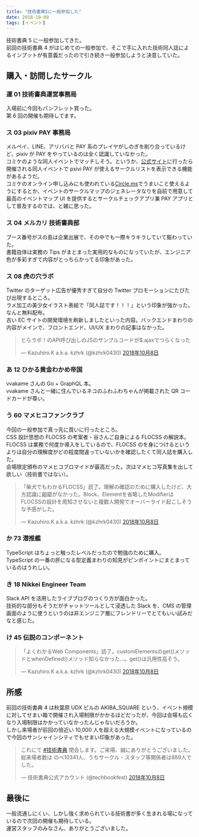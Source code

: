 ```yaml
---
title: "技術書典5に一般参加した"
date: 2018-10-09
tags: [イベント]
---
```


技術書典 5 に一般参加してきた。  
前回の技術書典 4 がはじめての一般参加で、そこで手に入れた技術同人誌によるインプットが有意義だったので引き続き一般参加しようと決意していた。

## 購入・訪問したサークル

### 運 01 技術書典運営事務局

入場前に今回もパンフレット買った。  
第 6 回の開催も期待してます。

### ス 03 pixiv PAY 事務局

メルペイ、LINE、アリババと PAY 系のプレイヤがしのぎを削り合っているけど、pixiv が PAY をやっているのは全く認識していなかった。  
コミケのような同人イベントでマッチしそう。というか、[公式サイト](https://pay.pixiv.net/)に行ったら開催される同人イベントで pxivi PAY が使えるサークルリストを表示できる機能があるようだ。  
コミケのオンライン申し込みにも使われている[Circle.ms](https://portal.circle.ms/)でうまいこと使えるようにするとか、イベントのサークルマップのジェネレータなりを自前で用意して最高のイベントマップ UI を提供するとサークルチェックアプリ兼 PAY アプリとして普及するのでは、と雑に思った。

### ス 04 メルカリ 技術書典部

ブース番号がスの島は企業出展で、その中でも一際キラキラしていて賑わっていた。  
書籍自体は実務の Tips がまとまった実用的なものになっていたが、エンジニア色が多彩すぎて内容がとっちらかってる印象があった。

### ス 08 虎の穴ラボ

Twitter のターゲット広告が優秀すぎて自分の Twitter プロモーションにたびたび出現するところ。  
ラメ加工の美少女イラスト表紙で「同人誌です！！！」という印象が強かった。なんと無料配布。  
古い EC サイトの開発環境を刷新しましたといった内容。バックエンドまわりの内容がメインで、フロントエンド、UI/UX まわりの記事はなかった。

<blockquote class="twitter-tweet" data-lang="ja"><p lang="ja" dir="ltr">とらラボ！のAPI呼び出しのJSのサンプルコードが$.ajaxでつらくなった</p>&mdash; Kazuhiro.K a.k.a. kzhrk (@kzhrk0430) <a href="https://twitter.com/kzhrk0430/status/1049168500210581505?ref_src=twsrc%5Etfw">2018年10月8日</a></blockquote>

### あ 12 ひかる黄金わかめ帝国

vvakame さんの Go + GraphQL 本。  
vvakame さんと一緒に住んでいるネコのふわふわちゃんが掲載された QR コードカードが尊い。

### う 60 マメヒコファンクラブ

今回の一般参加で真っ先に買いに行ったところ。  
CSS 設計思想の FLOCSS の考案者・谷さんご自身による FLOCSS の解説本。  
FLOCSS は業務で何度か導入をしているので、FLOCSS のを身につけるというよりは自分の理解度がどの程度間違っていないかを確認したくて同人誌を購入した。  
会場限定頒布のマメヒコブロマイドが最高だった。次はマメヒコ写真集を出して欲しい（技術書ではない）。

<blockquote class="twitter-tweet" data-lang="ja"><p lang="ja" dir="ltr">「柴犬でもわかるFLOCSS」読了。理解の確認のために購入したけど、大方認識に齟齬がなかった。Block、Elementを省略したModifierはFLOCSSの設計を周知させないと複数人開発でオーバーライド起こしそうな予感がした。</p>&mdash; Kazuhiro.K a.k.a. kzhrk (@kzhrk0430) <a href="https://twitter.com/kzhrk0430/status/1049175461899657216?ref_src=twsrc%5Etfw">2018年10月8日</a></blockquote>

### か 73 潜推艦

TypeScript はちょっと触ったレベルだったので勉強のために購入。  
TypeScript の一番の肝になる型定義まわりの知見がピンポイントにまとまっているのはうれしい。

### き 18 Nikkei Engineer Team

Slack API を活用したライブブログのつくり方が面白かった。  
技術的な部分もそうだがチャットツールとして浸透した Slack を、CMS の管理画面のように使うというのは非エンジニア層にフレンドリーでとてもいい試みだなと感じた。

### け 45 伝説のコンポーネント

<blockquote class="twitter-tweet" data-lang="ja"><p lang="ja" dir="ltr">「よくわかるWeb Components」読了。customElementsのget()メソッドとwhenDefined()メソッド知らなかった…。get()は汎用性高そう。</p>&mdash; Kazuhiro.K a.k.a. kzhrk (@kzhrk0430) <a href="https://twitter.com/kzhrk0430/status/1049187115592871937?ref_src=twsrc%5Etfw">2018年10月8日</a></blockquote>

## 所感

前回の技術書典 4 は秋葉原 UDX ビルの AKIBA_SQUARE という、イベント規模に対してせまい箱で開催され入場制限がかかるほどだったが、今回は会場も広くなり入場制限はかかっていなかったんじゃないだろうか。  
しかし来場者が前回の倍近い 10,000 人を超える大規模イベントになっているので今回のサンシャインシティでもせまい印象があった。

<blockquote class="twitter-tweet" data-lang="ja"><p lang="ja" dir="ltr">これにて <a href="https://twitter.com/hashtag/%E6%8A%80%E8%A1%93%E6%9B%B8%E5%85%B8?src=hash&amp;ref_src=twsrc%5Etfw">#技術書典</a> 閉会します。ご来場、誠にありがとうございました。総来場者数は のべ10341人、うちサークル・スタッフ等関係者は889人でした。</p>&mdash; 技術書典公式アカウント (@techbookfest) <a href="https://twitter.com/techbookfest/status/1049208448372465664?ref_src=twsrc%5Etfw">2018年10月8日</a></blockquote>

## 最後に

一般流通しにくい、しかし強く求められている技術書が多く生まれる場になっているので次回の開催も期待している。  
運営スタッフのみなさん、ありがとうございました。
